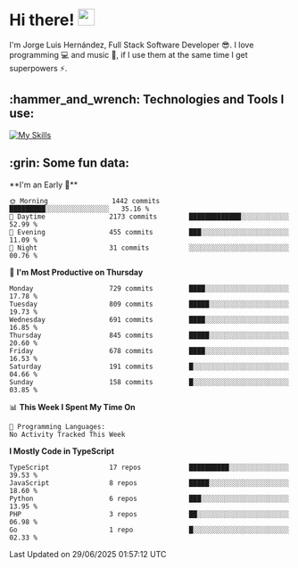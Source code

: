 <h1 align="left">
 <abc>
  <br>Hi there! <img src="https://user-images.githubusercontent.com/42378118/110234147-e3259600-7f4e-11eb-95be-0c4047144dea.gif" width="30"><br>
 </abc>
</h1>

I'm Jorge Luis Hernández, Full Stack Software Developer :sunglasses:. I love programming :computer: and music :musical_score:, if I use them at the same time I get superpowers :zap:. 


<h2 align="left">:hammer_and_wrench: Technologies and Tools I use:</h2>

[![My Skills](https://skillicons.dev/icons?i=js,ts,html,css,py,vue,react,next,nest,postgres,mysql)](https://skillicons.dev)

<h2 align="left">:grin: Some fun data:</h2>
<!--START_SECTION:waka-->
**I'm an Early 🐤** 

```text
🌞 Morning                1442 commits        █████████░░░░░░░░░░░░░░░░   35.16 % 
🌆 Daytime                2173 commits        █████████████░░░░░░░░░░░░   52.99 % 
🌃 Evening                455 commits         ███░░░░░░░░░░░░░░░░░░░░░░   11.09 % 
🌙 Night                  31 commits          ░░░░░░░░░░░░░░░░░░░░░░░░░   00.76 % 
```
📅 **I'm Most Productive on Thursday** 

```text
Monday                   729 commits         ████░░░░░░░░░░░░░░░░░░░░░   17.78 % 
Tuesday                  809 commits         █████░░░░░░░░░░░░░░░░░░░░   19.73 % 
Wednesday                691 commits         ████░░░░░░░░░░░░░░░░░░░░░   16.85 % 
Thursday                 845 commits         █████░░░░░░░░░░░░░░░░░░░░   20.60 % 
Friday                   678 commits         ████░░░░░░░░░░░░░░░░░░░░░   16.53 % 
Saturday                 191 commits         █░░░░░░░░░░░░░░░░░░░░░░░░   04.66 % 
Sunday                   158 commits         █░░░░░░░░░░░░░░░░░░░░░░░░   03.85 % 
```


📊 **This Week I Spent My Time On** 

```text
💬 Programming Languages: 
No Activity Tracked This Week
```

**I Mostly Code in TypeScript** 

```text
TypeScript               17 repos            ██████████░░░░░░░░░░░░░░░   39.53 % 
JavaScript               8 repos             █████░░░░░░░░░░░░░░░░░░░░   18.60 % 
Python                   6 repos             ███░░░░░░░░░░░░░░░░░░░░░░   13.95 % 
PHP                      3 repos             ██░░░░░░░░░░░░░░░░░░░░░░░   06.98 % 
Go                       1 repo              █░░░░░░░░░░░░░░░░░░░░░░░░   02.33 % 
```




 Last Updated on 29/06/2025 01:57:12 UTC
<!--END_SECTION:waka-->
